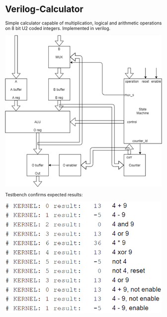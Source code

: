 # Verilog-Calculator
Simple calculator capable of multiplication, logical and arithmetic operations on 8 bit U2 coded integers. Implemented in verilog.

![img.png](doc/diagram.png)

Testbench confirms expected results:

![img.png](doc/result.png)
